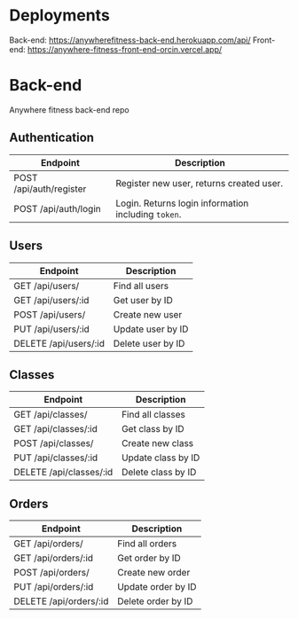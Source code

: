 # Deployments

Back-end: https://anywherefitness-back-end.herokuapp.com/api/
Front-end: https://anywhere-fitness-front-end-orcin.vercel.app/

# Back-end

Anywhere fitness back-end repo

## Authentication

Endpoint | Description
--|--
POST /api/auth/register | Register new user, returns created user.
POST /api/auth/login | Login. Returns login information including `token`.

## Users

Endpoint | Description
--|--
GET /api/users/ | Find all users
GET /api/users/:id | Get user by ID
POST /api/users/ | Create new user
PUT /api/users/:id | Update user by ID
DELETE /api/users/:id | Delete user by ID

## Classes

Endpoint | Description
--|--
GET /api/classes/ | Find all classes
GET /api/classes/:id | Get class by ID
POST /api/classes/ | Create new class
PUT /api/classes/:id | Update class by ID
DELETE /api/classes/:id | Delete class by ID

## Orders

Endpoint | Description
--|--
GET /api/orders/ | Find all orders
GET /api/orders/:id | Get order by ID
POST /api/orders/ | Create new order
PUT /api/orders/:id | Update order by ID
DELETE /api/orders/:id | Delete order by ID
